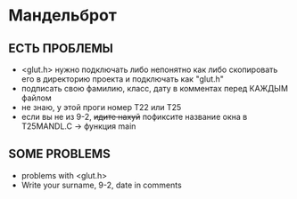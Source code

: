 # Мандельброт

## ЕСТЬ ПРОБЛЕМЫ
- <glut.h> нужно подключать либо непонятно как либо скопировать его в директорию проекта и подключать как "glut.h"
- подписать свою фамилию, класс, дату в комментах перед КАЖДЫМ файлом
- не знаю, у этой проги номер T22 или T25
- если вы не из 9-2, ~~идите нахуй~~ пофиксите название окна в T25MANDL.C -> функция main

## SOME PROBLEMS
- problems with <glut.h> 
- Write your surname, 9-2, date in comments

